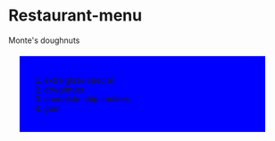 # Restaurant-menu
<!DOCTYPE html>
<html lang="en-US">
  <th>
    Monte's doughnuts
  </th>
 <body>
  <div style="width:400; hieght:550; background-color: blue; padding:20; margin:20; border-width: thick; border-color:#222E50;">
    <ol>
      <li>extra glaze special</li>
      <li>doughnuts</li>
      <li>chocolate chip cookies</li>
      <li>gum</li>
    </ol>
</div>
  </body>
</html>
